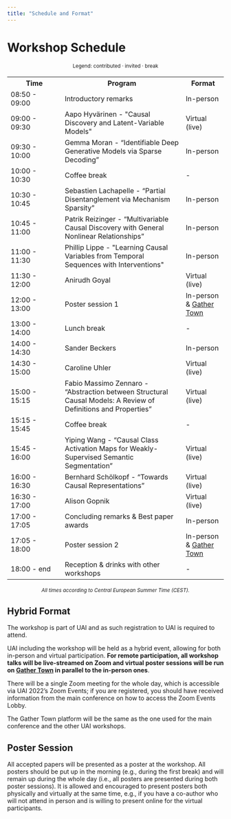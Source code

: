 ```yaml
---
title: "Schedule and Format"
---
```



# Workshop Schedule

<div style="width: 100%; font-size: smaller; text-align: center; margin-bottom: 18px; margin-top: 18px;">
    Legend:
    <span class="contributed">contributed</span> · 
    <span class="invited">invited</span> · 
    <span class="break">break</span>
</div>

<table class="schedule">
    <tr>
        <th style="width:25%">Time</th>
        <th>Program</th>
        <th>Format</th>
    </tr>
    <tr>
        <td>08:50 - 09:00</td>
        <td>Introductory remarks</td>
        <td>In-person</td>
    </tr>
    <tr class="invited">
        <td>09:00 - 09:30</td>
        <td>Aapo Hyvärinen - "Causal Discovery and Latent-Variable Models"</td>
        <td>Virtual (live)</td>
    </tr>
    <tr class="invited">
        <td>09:30 - 10:00</td>
        <td>Gemma Moran - “Identifiable Deep Generative Models via Sparse Decoding”</td>
        <td>In-person</td>
    </tr>
    <tr class="break">
        <td>10:00 - 10:30</td>
        <td>Coffee break</td>
        <td>-</td>
    </tr>
    <tr class="contributed">
        <td>10:30 - 10:45</td>
        <td>Sebastien Lachapelle - “Partial Disentanglement via Mechanism Sparsity”</td>
        <td>In-person</td>
    </tr>
    <tr class="contributed">
        <td>10:45 - 11:00</td>
        <td>Patrik Reizinger - “Multivariable Causal Discovery with General Nonlinear Relationships”</td>
        <td>In-person</td>
    </tr>
    <tr class="invited">
        <td>11:00 - 11:30</td>
        <td>Phillip Lippe - "Learning Causal Variables from Temporal Sequences with Interventions"</td>
        <td>In-person</td>
    </tr>
    <tr class="invited">
        <td>11:30 - 12:00</td>
        <td>Anirudh Goyal</td>
        <td>Virtual (live)</td>
    </tr>
    <tr class="contributed">
        <td>12:00 - 13:00</td>
        <td>Poster session 1</td>
        <td>In-person &amp <a href="https://gather.town/app/fdnUf3ZhiXnz0Eub/UAIsland2022">Gather Town</a></td>
    </tr>
    <tr class="break">
        <td>13:00 - 14:00</td>
        <td>Lunch break</td>
        <td>-</td>
    </tr>
    <tr class="invited">
        <td>14:00 - 14:30</td>
        <td>Sander Beckers</td>
        <td>In-person</td>
    </tr>
    <tr class="invited">
        <td>14:30 - 15:00</td>
        <td>Caroline Uhler</td>
        <td>Virtual (live)</td>
    </tr>
    <tr class="contributed">
        <td>15:00 - 15:15</td>
        <td>Fabio Massimo Zennaro - “Abstraction between Structural Causal Models: A Review of Definitions and Properties”</td>
        <td>Virtual (live)</td>
    </tr>
    <tr class="break">
        <td>15:15 - 15:45</td>
        <td>Coffee break</td>
        <td>-</td>
    </tr>
    <tr class="contributed">
        <td>15:45 - 16:00</td>
        <td>Yiping Wang - “Causal Class Activation Maps for Weakly-Supervised Semantic Segmentation”</td>
        <td>Virtual (live)</td>
    </tr>
    <tr class="invited">
        <td>16:00 - 16:30</td>
        <td>Bernhard Schölkopf - “Towards Causal Representations”</td>
        <td>Virtual (live)</td>
    </tr>
    <tr class="invited">
        <td>16:30 - 17:00</td>
        <td>Alison Gopnik</td>
        <td>Virtual (live)</td>
    </tr>
    <tr>
        <td>17:00 - 17:05</td>
        <td>Concluding remarks &amp Best paper awards</td>
        <td>In-person</td>
    </tr>
    <tr class="contributed">
        <td>17:05 - 18:00</td>
        <td>Poster session 2</td>
        <td>In-person &amp <a href="https://gather.town/app/fdnUf3ZhiXnz0Eub/UAIsland2022">Gather Town</a></td>
    </tr>
    <tr class="break">
        <td>18:00 - end</td>
        <td>Reception &amp drinks with other workshops</td>
        <td>-</td>
    </tr>
</table>

<div style="width: 100%; font-size: smaller; text-align: center; margin-top: 18px;">
    <em>All times according to Central European Summer Time (CEST).</em>
</div>

## Hybrid Format

The workshop is part of UAI and as such registration to UAI is required to attend. 

UAI including the workshop will be held as a hybrid event, allowing for both in-person and virtual participation. **For remote participation, all workshop talks will be live-streamed on Zoom and virtual poster sessions will be run on <a href="https://gather.town/app/fdnUf3ZhiXnz0Eub/UAIsland2022">Gather Town</a> in parallel to the in-person ones**. 

There will be a single Zoom meeting for the whole day, which is accessible via UAI 2022’s Zoom Events; if you are registered, you should have received information from the main conference on how to access the Zoom Events Lobby. 

The Gather Town platform will be the same as the one used for the main conference and the other UAI workshops.


## Poster Session

All accepted papers will be presented as a poster at the workshop. All posters should be put up in the morning (e.g., during the first break) and will remain up during the whole day (i.e., all posters are presented during both poster sessions). It is allowed and encouraged to present posters both physically and virtually at the same time, e.g., if you have a co-author who will not attend in person and is willing to present online for the virtual participants.